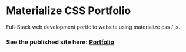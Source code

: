 # Materialize CSS Portfolio
Full-Stack web development portfolio website using materialize css / js.

### See the published site here: [Portfolio](https://elmather89.github.io/materialize-portfolio/)